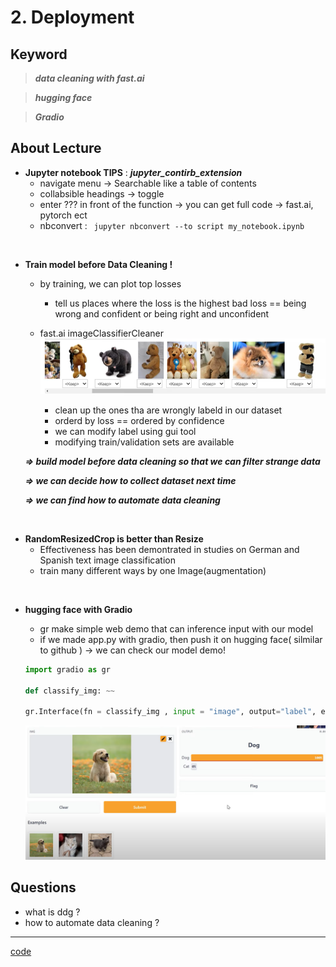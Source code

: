 # 2. Deployment

## Keyword
> ___data cleaning with fast.ai___

> ___hugging face___

> ___Gradio___

## About Lecture

* __Jupyter notebook TIPS__  :  ___jupyter_contirb_extension___
    * navigate menu -> Searchable like a table of contents    
    * collabsible headings -> toggle
    * enter ??? in front of the function -> you can get full code -> fast.ai, pytorch ect
    * nbconvert : ` jupyter nbconvert --to script my_notebook.ipynb`

<br/>

* __Train model before Data Cleaning !__
    *  by training, we can plot top losses
        *  tell us places where the loss is the highest
        bad loss == being wrong and confident or being right and unconfident

    * fast.ai imageClassifierCleaner
    ![2_1](./img/2_1.png)
        * clean up the ones tha are wrongly labeld in our dataset
        * orderd by loss == ordered by confidence
        * we can modify label using gui tool
        * modifying train/validation sets are available  

    ___=> build model before data cleaning so that we can filter strange data___ 
    
    ___=> we can decide how to collect dataset next time___  
    
    ___=> we can find how to automate data cleaning___  
    
<br/>

* __RandomResizedCrop is better than Resize__
    * Effectiveness has been demontrated in studies on German and Spanish text image classification
    * train many different ways by one Image(augmentation)

<br/>

* __hugging face with Gradio__

    * gr make simple web demo that can inference input with our model
    * if we made app.py with gradio, then push it on hugging face( silmilar to github ) -> we can check our model demo!
    ```python
    import gradio as gr

    def classify_img: ~~

    gr.Interface(fn = classify_img , input = "image", output="label", examples=examples).launch()
    ```
    ![2_2](./img/2_2.png)

## Questions
* what is ddg ?
* how to automate data cleaning ?
---
[code](https://www.kaggle.com/code/jhoward/saving-a-basic-fastai-model/notebook)
